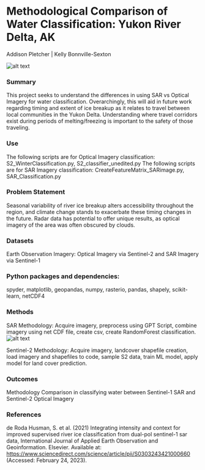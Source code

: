 # Methodological Comparison of Water Classification: Yukon River Delta, AK

Addison Pletcher | Kelly Bonnville-Sexton 

![alt text](https://justfunfacts.com/wp-content/uploads/2017/08/yukon-river.jpg)

### Summary 
This project seeks to understand the differences in using SAR vs Optical Imagery for water classification. Overarchingly, this will aid in future work regarding timing and extent of ice breakup as it relates to travel between local communities in the Yukon Delta. Understanding where travel corridors exist during periods of melting/freezing is important to the safety of those traveling. 

### Use
The following scripts are for Optical Imagery classification: S2_WinterClassification.py, S2_classifier_unedited.py
The following scripts are for SAR Imagery classification: CreateFeatureMatrix_SARimage.py, SAR_Classification.py

### Problem Statement
Seasonal variability of river ice breakup alters accessibility throughout the region, and climate change stands to exacerbate these timing changes in the future. Radar data has potential to offer unique results, as optical imagery of the area was often obscured by clouds.

### Datasets
Earth Observation Imagery: Optical Imagery via Sentinel-2 and SAR Imagery via Sentinel-1 

### Python packages and dependencies: 
spyder, matplotlib, geopandas, numpy, rasterio, pandas, shapely, scikit-learn, netCDF4

### Methods
SAR Methodology: Acquire imagery, preprocess using GPT Script, combine imagery using net CDF file, create csv, create RandomForest classification. 
![alt text]("C:\Users\bonnv\Documents\Geospatial_Data\Final\Current\Preprocessing.png")

Sentinel-2 Methodology: Acquire imagery, landcover shapefile creation, load imagery and shapefiles to code, sample S2 data, train ML model, apply model for land cover prediction.

### Outcomes
Methodology Comparison in classifying water between Sentinel-1 SAR and Sentinel-2 Optical Imagery

### References
de Roda Husman, S. et al. (2021) Integrating intensity and context for improved supervised river ice classification from dual-pol sentinel-1 sar data, International Journal of Applied Earth Observation and Geoinformation. Elsevier. Available at: https://www.sciencedirect.com/science/article/pii/S0303243421000660 (Accessed: February 24, 2023). 
